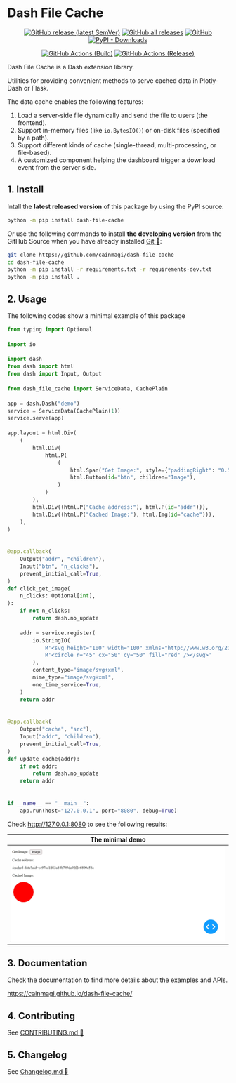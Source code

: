 # Dash File Cache

<p align="center">
  <a href="https://github.com/cainmagi/dash-file-cache/releases/latest"><img alt="GitHub release (latest SemVer)" src="https://img.shields.io/github/v/release/cainmagi/dash-file-cache?logo=github&sort=semver&style=flat-square"></a>
  <a href="https://github.com/cainmagi/dash-file-cache/releases"><img alt="GitHub all releases" src="https://img.shields.io/github/downloads/cainmagi/dash-file-cache/total?logo=github&style=flat-square"></a>
  <a href="https://github.com/cainmagi/dash-file-cache/blob/main/LICENSE"><img alt="GitHub" src="https://img.shields.io/github/license/cainmagi/dash-file-cache?style=flat-square&logo=opensourceinitiative&logoColor=white"></a>
  <a href="https://pypi.org/project/dash-file-cache"><img alt="PyPI - Downloads" src="https://img.shields.io/pypi/dm/dash-file-cache?style=flat-square&logo=pypi&logoColor=white&label=pypi"/></a>
</p>
<p align="center">
  <a href="https://github.com/cainmagi/dash-file-cache/actions/workflows/python-package.yml"><img alt="GitHub Actions (Build)" src="https://img.shields.io/github/actions/workflow/status/cainmagi/dash-file-cache/python-package.yml?style=flat-square&logo=githubactions&logoColor=white&label=build"></a>
  <a href="https://github.com/cainmagi/dash-file-cache/actions/workflows/python-publish.yml"><img alt="GitHub Actions (Release)" src="https://img.shields.io/github/actions/workflow/status/cainmagi/dash-file-cache/python-publish.yml?style=flat-square&logo=githubactions&logoColor=white&label=release"></a>
</p>

Dash File Cache is a Dash extension library.

Utilities for providing convenient methods to serve cached data in Plotly-Dash or Flask.

The data cache enables the following features:

1. Load a server-side file dynamically and send the file to users (the frontend).
2. Support in-memory files (like `io.BytesIO()`) or on-disk files (specified by a path).
3. Support different kinds of cache (single-thread, multi-processing, or file-based).
4. A customized component helping the dashboard trigger a download event from the server side.

## 1. Install

Intall the **latest released version** of this package by using the PyPI source:

``` sh
python -m pip install dash-file-cache
```

Or use the following commands to install **the developing version** from the GitHub Source when you have already installed [Git :hammer:][tool-git]:

```bash
git clone https://github.com/cainmagi/dash-file-cache
cd dash-file-cache
python -m pip install -r requirements.txt -r requirements-dev.txt
python -m pip install .
```

## 2. Usage

The following codes show a minimal example of this package

```python
from typing import Optional

import io

import dash
from dash import html
from dash import Input, Output

from dash_file_cache import ServiceData, CachePlain

app = dash.Dash("demo")
service = ServiceData(CachePlain(1))
service.serve(app)

app.layout = html.Div(
    (
        html.Div(
            html.P(
                (
                    html.Span("Get Image:", style={"paddingRight": "0.5rem"}),
                    html.Button(id="btn", children="Image"),
                )
            )
        ),
        html.Div((html.P("Cache address:"), html.P(id="addr"))),
        html.Div((html.P("Cached Image:"), html.Img(id="cache"))),
    ),
)


@app.callback(
    Output("addr", "children"),
    Input("btn", "n_clicks"),
    prevent_initial_call=True,
)
def click_get_image(
    n_clicks: Optional[int],
):
    if not n_clicks:
        return dash.no_update

    addr = service.register(
        io.StringIO(
            R'<svg height="100" width="100" xmlns="http://www.w3.org/2000/svg">'
            R'<circle r="45" cx="50" cy="50" fill="red" /></svg>'
        ),
        content_type="image/svg+xml",
        mime_type="image/svg+xml",
        one_time_service=True,
    )
    return addr


@app.callback(
    Output("cache", "src"),
    Input("addr", "children"),
    prevent_initial_call=True,
)
def update_cache(addr):
    if not addr:
        return dash.no_update
    return addr


if __name__ == "__main__":
    app.run(host="127.0.0.1", port="8080", debug=True)
```

Check http://127.0.0.1:8080 to see the following results:

|           The minimal demo            |
| :-----------------------------------: |
| ![pic-demo-minimal][pic-demo-minimal] |

## 3. Documentation

Check the documentation to find more details about the examples and APIs.

https://cainmagi.github.io/dash-file-cache/

## 4. Contributing

See [CONTRIBUTING.md :book:][link-contributing]

## 5. Changelog

See [Changelog.md :book:][link-changelog]

[tool-git]:https://git-scm.com/downloads
[tool-nodejs]:https://nodejs.org/en/download/package-manager
[tool-yarn]:https://yarnpkg.com/getting-started/install

[pic-demo-minimal]:https://raw.githubusercontent.com/cainmagi/dash-file-cache/main/display/demo-minimal.png

[link-contributing]:https://github.com/cainmagi/dash-file-cache/blob/main/CONTRIBUTING.md
[link-changelog]:https://github.com/cainmagi/dash-file-cache/blob/main/Changelog.md
